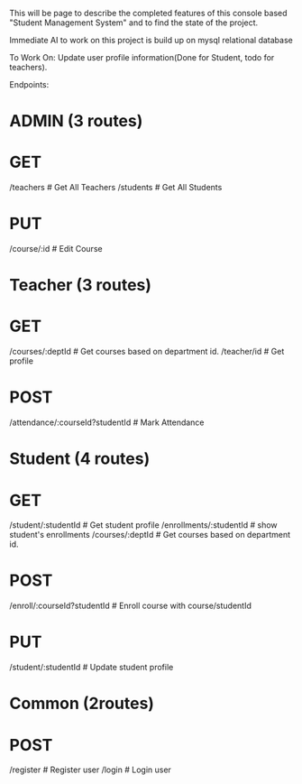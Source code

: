 This will be page to describe the completed features of this console based "Student Management System" and to find the
state of the project.

Immediate AI to work on this project is build up on mysql relational database

To Work On: Update user profile information(Done for Student, todo for teachers).

Endpoints:

# ADMIN (3 routes)

# GET

/teachers # Get All Teachers
/students # Get All Students

# PUT

/course/:id # Edit Course

# Teacher (3 routes)

# GET

/courses/:deptId # Get courses based on department id.
/teacher/id # Get profile

# POST

/attendance/:courseId?studentId # Mark Attendance

# Student (4 routes)

# GET

/student/:studentId # Get student profile
/enrollments/:studentId # show student's enrollments
/courses/:deptId # Get courses based on department id.

# POST

/enroll/:courseId?studentId # Enroll course with course/studentId

# PUT

/student/:studentId # Update student profile

# Common (2routes)

# POST

/register # Register user
/login # Login user








